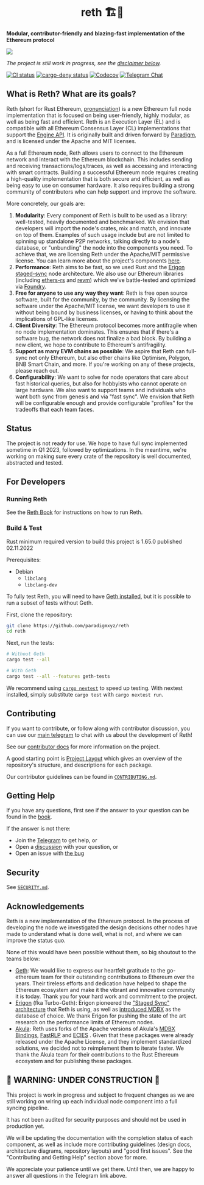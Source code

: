 # <h1 align="center"> reth 🏗️🚧 </h1>

**Modular, contributor-friendly and blazing-fast implementation of the Ethereum protocol**

![](./assets/reth.jpg)

*The project is still work in progress, see the [disclaimer below](#-warning-under-construction-).*

[![CI status](https://github.com/paradigmxyz/reth/workflows/ci/badge.svg)][gh-ci]
[![cargo-deny status](https://github.com/paradigmxyz/reth/workflows/deny/badge.svg)][gh-deny]
[![Codecov](https://img.shields.io/codecov/c/github/paradigmxyz/reth?token=c24SDcMImE)][codecov]
[![Telegram Chat][tg-badge]][tg-url]

[codecov]: https://app.codecov.io/gh/paradigmxyz/reth
[gh-ci]: https://github.com/paradigmxyz/reth/actions/workflows/ci.yml
[gh-deny]: https://github.com/paradigmxyz/reth/actions/workflows/deny.yml
[tg-badge]: https://img.shields.io/endpoint?color=neon&logo=telegram&label=chat&url=https%3A%2F%2Ftg.sumanjay.workers.dev%2Fparadigm%5Freth

## What is Reth? What are its goals?

Reth (short for Rust Ethereum, [pronunciation](https://twitter.com/kelvinfichter/status/1597653609411268608)) is a new Ethereum full node implementation that is focused on being user-friendly, highly modular, as well as being fast and efficient. Reth is an Execution Layer (EL) and is compatible with all Ethereum Consensus Layer (CL) implementations that support the [Engine API](https://github.com/ethereum/execution-apis/tree/59e3a719021f48c1ef5653840e3ea5750e6af693/src/engine). It is originally built and driven forward by [Paradigm](https://paradigm.xyz/), and is licensed under the Apache and MIT licenses.

As a full Ethereum node, Reth allows users to connect to the Ethereum network and interact with the Ethereum blockchain. This includes sending and receiving transactions/logs/traces, as well as accessing and interacting with smart contracts. Building a successful Ethereum node requires creating a high-quality implementation that is both secure and efficient, as well as being easy to use on consumer hardware. It also requires building a strong community of contributors who can help support and improve the software.

More concretely, our goals are:
1. **Modularity**: Every component of Reth is built to be used as a library: well-tested, heavily documented and benchmarked. We envision that developers will import the node's crates, mix and match, and innovate on top of them. Examples of such usage include but are not limited to spinning up standalone P2P networks, talking directly to a node's database, or "unbundling" the node into the components you need. To achieve that, we are licensing Reth under the Apache/MIT permissive license. You can learn more about the project's components [here](./docs/repo/layout.md).
2. **Performance**: Reth aims to be fast, so we used Rust and the [Erigon staged-sync](https://erigon.substack.com/p/erigon-stage-sync-and-control-flows) node architecture. We also use our Ethereum libraries (including [ethers-rs](https://github.com/gakonst/ethers-rs/) and [revm](https://github.com/bluealloy/revm/)) which we’ve battle-tested and optimized via [Foundry](https://github.com/foundry-rs/foundry/).
3. **Free for anyone to use any way they want**: Reth is free open source software, built for the community, by the community. By licensing the software under the Apache/MIT license, we want developers to use it without being bound by business licenses, or having to think about the implications of GPL-like licenses.
4. **Client Diversity**: The Ethereum protocol becomes more antifragile when no node implementation dominates. This ensures that if there's a software bug, the network does not finalize a bad block. By building a new client, we hope to contribute to Ethereum's antifragility.
5. **Support as many EVM chains as possible**: We aspire that Reth can full-sync not only Ethereum, but also other chains like Optimism, Polygon, BNB Smart Chain, and more. If you're working on any of these projects, please reach out.
6. **Configurability**: We want to solve for node operators that care about fast historical queries, but also for hobbyists who cannot operate on large hardware. We also want to support teams and individuals who want both sync from genesis and via "fast sync". We envision that Reth will be configurable enough and provide configurable "profiles" for the tradeoffs that each team faces.


## Status

The project is not ready for use. We hope to have full sync implemented sometime in Q1 2023, followed by optimizations. In the meantime, we're working on making sure every crate of the repository is well documented, abstracted and tested.

## For Developers

### Running Reth

See the [Reth Book](https://paradigmxyz.github.io/reth) for instructions on how to run Reth.

### Build & Test

Rust minimum required version to build this project is 1.65.0 published 02.11.2022

Prerequisites:
- Debian
  - `libclang`
  - `libclang-dev`

To fully test Reth, you will need to have [Geth installed](https://geth.ethereum.org/docs/getting-started/installing-geth), but it is possible to run a subset of tests without Geth.


First, clone the repository:

```sh
git clone https://github.com/paradigmxyz/reth
cd reth
```

Next, run the tests:

```sh
# Without Geth
cargo test --all

# With Geth
cargo test --all --features geth-tests
```

We recommend using [`cargo nextest`](https://nexte.st/) to speed up testing. With nextest installed, simply substitute `cargo test` with `cargo nextest run`.

## Contributing

If you want to contribute, or follow along with contributor discussion, you can use our [main telegram](https://t.me/paradigm_reth) to chat with us about the development of Reth!

See our [contributor docs](./docs) for more information on the project.

A good starting point is [Project Layout](./docs/repo/layout.md) which gives an overview of the repository's structure, and descriptions for each package.

Our contributor guidelines can be found in [`CONTRIBUTING.md`](./CONTRIBUTING.md).

## Getting Help

If you have any questions, first see if the answer to your question can be found in the [book][book].

If the answer is not there:

- Join the [Telegram][tg-url] to get help, or
- Open a [discussion](https://github.com/paradigmxyz/reth/discussions/new) with your question, or
- Open an issue with [the bug](https://github.com/paradigmxyz/reth/issues/new)

## Security

See [`SECURITY.md`](./SECURITY.md).

## Acknowledgements

Reth is a new implementation of the Ethereum protocol. In the process of developing the node we investigated the design decisions other nodes have made to understand what is done well, what is not, and where we can improve the status quo.

None of this would have been possible without them, so big shoutout to the teams below:
* [Geth](https://github.com/ethereum/go-ethereum/): We would like to express our heartfelt gratitude to the go-ethereum team for their outstanding contributions to Ethereum over the years. Their tireless efforts and dedication have helped to shape the Ethereum ecosystem and make it the vibrant and innovative community it is today. Thank you for your hard work and commitment to the project.
* [Erigon](https://github.com/ledgerwatch/erigon) (fka Turbo-Geth): Erigon pioneered the ["Staged Sync" architecture](https://erigon.substack.com/p/erigon-stage-sync-and-control-flows) that Reth is using, as well as [introduced MDBX](https://github.com/ledgerwatch/erigon/wiki/Choice-of-storage-engine) as the database of choice. We thank Erigon for pushing the state of the art research on the performance limits of Ethereum nodes.
* [Akula](https://github.com/akula-bft/akula/): Reth uses forks of the Apache versions of Akula's [MDBX Bindings](https://github.com/paradigmxyz/reth/pull/132), [FastRLP](https://github.com/paradigmxyz/reth/pull/63) and [ECIES](https://github.com/paradigmxyz/reth/pull/80) . Given that these packages were already released under the Apache License, and they implement standardized solutions, we decided not to reimplement them to iterate faster. We thank the Akula team for their contributions to the Rust Ethereum ecosystem and for publishing these packages.

## 🚧 WARNING: UNDER CONSTRUCTION 🚧

This project is work in progress and subject to frequent changes as we are still working on wiring up each individual node component into a full syncing pipeline.

It has not been audited for security purposes and should not be used in production yet.

We will be updating the documentation with the completion status of each component, as well as include more contributing guidelines (design docs, architecture diagrams, repository layouts) and "good first issues". See the "Contributing and Getting Help" section above for more.

We appreciate your patience until we get there. Until then, we are happy to answer all questions in the Telegram link above.

[book]: https://paradigmxyz.github.io/reth/
[tg-url]: https://t.me/paradigm_reth
